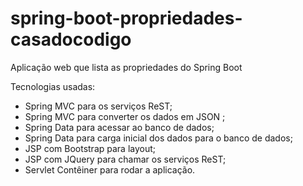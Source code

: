 # spring-boot-propriedades-casadocodigo

Aplicação web que lista as propriedades do Spring Boot

Tecnologias usadas:

* Spring MVC para os serviços ReST; 
* Spring MVC para converter os dados em JSON ;
* Spring Data para acessar ao banco de dados;
* Spring Data para carga inicial dos dados para o banco de dados;
* JSP com Bootstrap para layout;
* JSP com JQuery para chamar os serviços ReST;
* Servlet Contêiner para rodar a aplicação.
